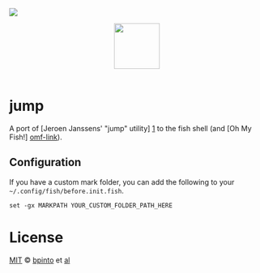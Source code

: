 ![][license-badge]

<div align="center">
  <a href="http://github.com/oh-my-fish/oh-my-fish">
  <img width=90px  src="https://cloud.githubusercontent.com/assets/8317250/8510172/f006f0a4-230f-11e5-98b6-5c2e3c87088f.png">
  </a>
</div>
<br>

#  jump

A port of [Jeroen Janssens' "jump" utility] [1] to the fish shell (and [Oh My Fish!] [omf-link]).

## Configuration

If you have a custom mark folder, you can add the following to your `~/.config/fish/before.init.fish`.

```
set -gx MARKPATH YOUR_CUSTOM_FOLDER_PATH_HERE
```

# License

[MIT][mit] © [bpinto][author] et [al][contributors]


[mit]:            http://opensource.org/licenses/MIT
[author]:         http://github.com/bpinto
[contributors]:   https://github.com/oh-my-fish/plugin-rbenv/graphs/contributors
[omf-link]:       https://www.github.com/oh-my-fish/oh-my-fish

[license-badge]:  https://img.shields.io/badge/license-MIT-007EC7.svg?style=flat-square
[1]: http://jeroenjanssens.com/2013/08/16/quickly-navigate-your-filesystem-from-the-command-line.html
